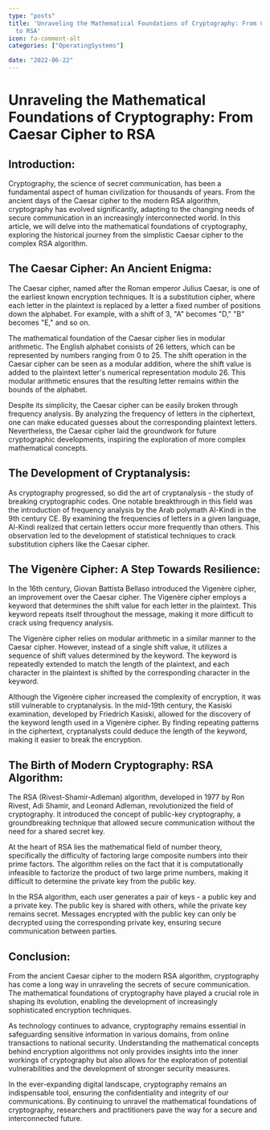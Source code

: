 ```yaml
---
type: "posts"
title: 'Unraveling the Mathematical Foundations of Cryptography: From Caesar Cipher
  to RSA'
icon: fa-comment-alt
categories: ["OperatingSystems"]

date: "2022-06-22"
---
```




# Unraveling the Mathematical Foundations of Cryptography: From Caesar Cipher to RSA

## Introduction:

Cryptography, the science of secret communication, has been a fundamental aspect of human civilization for thousands of years. From the ancient days of the Caesar cipher to the modern RSA algorithm, cryptography has evolved significantly, adapting to the changing needs of secure communication in an increasingly interconnected world. In this article, we will delve into the mathematical foundations of cryptography, exploring the historical journey from the simplistic Caesar cipher to the complex RSA algorithm.

## The Caesar Cipher: An Ancient Enigma:

The Caesar cipher, named after the Roman emperor Julius Caesar, is one of the earliest known encryption techniques. It is a substitution cipher, where each letter in the plaintext is replaced by a letter a fixed number of positions down the alphabet. For example, with a shift of 3, "A" becomes "D," "B" becomes "E," and so on.

The mathematical foundation of the Caesar cipher lies in modular arithmetic. The English alphabet consists of 26 letters, which can be represented by numbers ranging from 0 to 25. The shift operation in the Caesar cipher can be seen as a modular addition, where the shift value is added to the plaintext letter's numerical representation modulo 26. This modular arithmetic ensures that the resulting letter remains within the bounds of the alphabet.

Despite its simplicity, the Caesar cipher can be easily broken through frequency analysis. By analyzing the frequency of letters in the ciphertext, one can make educated guesses about the corresponding plaintext letters. Nevertheless, the Caesar cipher laid the groundwork for future cryptographic developments, inspiring the exploration of more complex mathematical concepts.

## The Development of Cryptanalysis:

As cryptography progressed, so did the art of cryptanalysis - the study of breaking cryptographic codes. One notable breakthrough in this field was the introduction of frequency analysis by the Arab polymath Al-Kindi in the 9th century CE. By examining the frequencies of letters in a given language, Al-Kindi realized that certain letters occur more frequently than others. This observation led to the development of statistical techniques to crack substitution ciphers like the Caesar cipher.

## The Vigenère Cipher: A Step Towards Resilience:

In the 16th century, Giovan Battista Bellaso introduced the Vigenère cipher, an improvement over the Caesar cipher. The Vigenère cipher employs a keyword that determines the shift value for each letter in the plaintext. This keyword repeats itself throughout the message, making it more difficult to crack using frequency analysis.

The Vigenère cipher relies on modular arithmetic in a similar manner to the Caesar cipher. However, instead of a single shift value, it utilizes a sequence of shift values determined by the keyword. The keyword is repeatedly extended to match the length of the plaintext, and each character in the plaintext is shifted by the corresponding character in the keyword.

Although the Vigenère cipher increased the complexity of encryption, it was still vulnerable to cryptanalysis. In the mid-19th century, the Kasiski examination, developed by Friedrich Kasiski, allowed for the discovery of the keyword length used in a Vigenère cipher. By finding repeating patterns in the ciphertext, cryptanalysts could deduce the length of the keyword, making it easier to break the encryption.

## The Birth of Modern Cryptography: RSA Algorithm:

The RSA (Rivest-Shamir-Adleman) algorithm, developed in 1977 by Ron Rivest, Adi Shamir, and Leonard Adleman, revolutionized the field of cryptography. It introduced the concept of public-key cryptography, a groundbreaking technique that allowed secure communication without the need for a shared secret key.

At the heart of RSA lies the mathematical field of number theory, specifically the difficulty of factoring large composite numbers into their prime factors. The algorithm relies on the fact that it is computationally infeasible to factorize the product of two large prime numbers, making it difficult to determine the private key from the public key.

In the RSA algorithm, each user generates a pair of keys - a public key and a private key. The public key is shared with others, while the private key remains secret. Messages encrypted with the public key can only be decrypted using the corresponding private key, ensuring secure communication between parties.

## Conclusion:

From the ancient Caesar cipher to the modern RSA algorithm, cryptography has come a long way in unraveling the secrets of secure communication. The mathematical foundations of cryptography have played a crucial role in shaping its evolution, enabling the development of increasingly sophisticated encryption techniques.

As technology continues to advance, cryptography remains essential in safeguarding sensitive information in various domains, from online transactions to national security. Understanding the mathematical concepts behind encryption algorithms not only provides insights into the inner workings of cryptography but also allows for the exploration of potential vulnerabilities and the development of stronger security measures.

In the ever-expanding digital landscape, cryptography remains an indispensable tool, ensuring the confidentiality and integrity of our communications. By continuing to unravel the mathematical foundations of cryptography, researchers and practitioners pave the way for a secure and interconnected future.